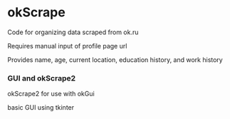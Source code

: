 # okScrape

 Code for organizing data scraped from ok.ru
 
 Requires manual input of profile page url
 
 Provides name, age, current location, education history, and work history
 
 ### GUI and okScrape2
 
 okScrape2 for use with okGui
 
 basic GUI using tkinter
